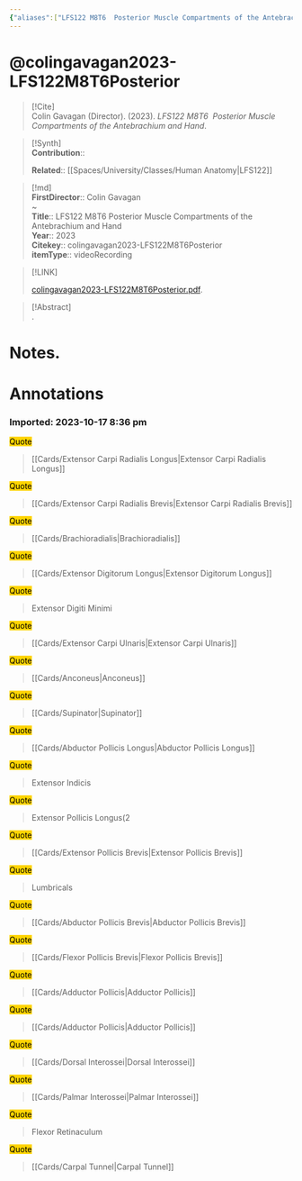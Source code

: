 ```yaml
---
{"aliases":["LFS122 M8T6  Posterior Muscle Compartments of the Antebrachium and Hand"],"Status":"Watched","FirstAuthor":"","tags":["source/video","Uni/LFS122"],"dg-publish":true,"permalink":"/sources/video/colingavagan2023-lfs-122-m8-t6-posterior/","dgPassFrontmatter":true}
---
```


# @colingavagan2023-LFS122M8T6Posterior

> [!Cite]  
> Colin Gavagan (Director). (2023). _LFS122 M8T6  Posterior Muscle Compartments of the Antebrachium and Hand_.  
  
>[!Synth]  
>**Contribution**::  
>  
>**Related**:: [[Spaces/University/Classes/Human Anatomy\|LFS122]]
>  
  
>[!md]  
> **FirstDirector**:: Colin Gavagan  
~  
> **Title**:: LFS122 M8T6  Posterior Muscle Compartments of the Antebrachium and Hand  
> **Year**:: 2023  
> **Citekey**:: colingavagan2023-LFS122M8T6Posterior  
> **itemType**:: videoRecording  
  
> [!LINK]  
>  
> [colingavagan2023-LFS122M8T6Posterior.pdf](file:///Users/nathanmaxwell/Zotero/storage/KZQ59QKD/colingavagan2023-LFS122M8T6Posterior.pdf).  
  
> [!Abstract]  
>.  
>  
# Notes.  
  
  
# Annotations  
  
  

### Imported: 2023-10-17 8:36 pm  
  
  
  
<mark style="background-color: #ffd400">Quote</mark>  
> [[Cards/Extensor Carpi Radialis Longus\|Extensor Carpi Radialis Longus]]  
  
<mark style="background-color: #ffd400">Quote</mark>  
> [[Cards/Extensor Carpi Radialis Brevis\|Extensor Carpi Radialis Brevis]]  
  
<mark style="background-color: #ffd400">Quote</mark>  
> [[Cards/Brachioradialis\|Brachioradialis]]  
  
<mark style="background-color: #ffd400">Quote</mark>  
> [[Cards/Extensor Digitorum Longus\|Extensor Digitorum Longus]]  
  
<mark style="background-color: #ffd400">Quote</mark>  
> Extensor Digiti Minimi  
  
<mark style="background-color: #ffd400">Quote</mark>  
> [[Cards/Extensor Carpi Ulnaris\|Extensor Carpi Ulnaris]]  
  
<mark style="background-color: #ffd400">Quote</mark>  
> [[Cards/Anconeus\|Anconeus]]  
  
<mark style="background-color: #ffd400">Quote</mark>  
> [[Cards/Supinator\|Supinator]]  
  
<mark style="background-color: #ffd400">Quote</mark>  
> [[Cards/Abductor Pollicis Longus\|Abductor Pollicis Longus]]  
  
<mark style="background-color: #ffd400">Quote</mark>  
> Extensor Indicis  
  
<mark style="background-color: #ffd400">Quote</mark>  
> Extensor Pollicis Longus(2  
  
<mark style="background-color: #ffd400">Quote</mark>  
> [[Cards/Extensor Pollicis Brevis\|Extensor Pollicis Brevis]]  
  
<mark style="background-color: #ffd400">Quote</mark>  
> Lumbricals  
  
<mark style="background-color: #ffd400">Quote</mark>  
> [[Cards/Abductor Pollicis Brevis\|Abductor Pollicis Brevis]]  
  
<mark style="background-color: #ffd400">Quote</mark>  
> [[Cards/Flexor Pollicis Brevis\|Flexor Pollicis Brevis]]  
  
<mark style="background-color: #ffd400">Quote</mark>  
> [[Cards/Adductor Pollicis\|Adductor Pollicis]]  
  
<mark style="background-color: #ffd400">Quote</mark>  
> [[Cards/Adductor Pollicis\|Adductor Pollicis]]  
  
<mark style="background-color: #ffd400">Quote</mark>  
> [[Cards/Dorsal Interossei\|Dorsal Interossei]]  
  
<mark style="background-color: #ffd400">Quote</mark>  
> [[Cards/Palmar Interossei\|Palmar Interossei]]  
  
<mark style="background-color: #ffd400">Quote</mark>  
> Flexor Retinaculum  
  
<mark style="background-color: #ffd400">Quote</mark>  
> [[Cards/Carpal Tunnel\|Carpal Tunnel]]  
  
  















































